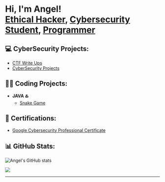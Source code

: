 <h1>Hi, I'm Angel! <br/><a href="https://tryhackme.com/r/p/zerodayblitz">Ethical Hacker</a>, <a href="https://www.linkedin.com/in/angel-santiago-b36295295/">Cybersecurity Student</a>, <a href="https://github.com/zerodayblitz">Programmer</a></h1>

<h2>💻 CyberSecurity Projects:</h2>

- [CTF Write Ups](https://github.com/zerodayblitz/CTF-writeups)
- [CyberSecurity Projects](https://github.com/zerodayblitz/Cyber-Sec-Projects)
 
<h2>👨‍💻 Coding Projects:</h2>

- <b>JAVA ♨️</b>
  - [Snake Game](https://github.com/zerodayblitz/snakeGame/tree/main)

<h2>📄 Certifications:</h2>

  - [Google Cybersecurity Professional Certificate](https://coursera.org/share/265a2098281ffa4ab7ce16255ac51a03)

<h2>📊 GitHub Stats:</h2>

![Angel's GitHub stats](https://github-readme-stats.vercel.app/api?username=zerodayblitz&show_icons=true&theme=blue_navy)

![](https://github-readme-stats.vercel.app/api/top-langs/?username=zerodayblitz&theme=dark&hide_border=false&include_all_commits=false&count_private=false&layout=compact)

---
